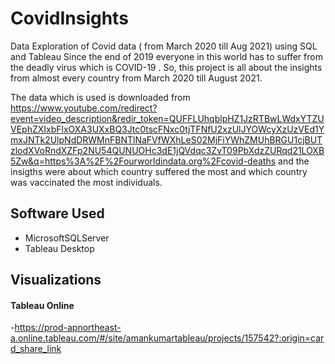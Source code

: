 # CovidInsights
Data Exploration of Covid data ( from March 2020 till Aug 2021) using SQL and Tableau
Since the end of 2019 everyone in this world has to suffer from the deadly virus which is COVID-19 . So, this project is all about the insights from almost every country from March 2020 till August 2021.

The data which is used is downloaded from https://www.youtube.com/redirect?event=video_description&redir_token=QUFFLUhqblpHZ1JzRTBwLWdxYTZUVEphZXIxbFlxOXA3UXxBQ3Jtc0tscFNxc0tjTFNfU2xzUlJYOWcyXzUzVEd1YmxJNTk2UlpNdDRWMnFBNTlNaFVfWXhLeS02MjFiYWhZMUhBRGU1cjBUTzlodXVoRndXZFp2NU54QUNUOHc3dE1jQVdqc3ZvT09PbXdzZURqd21LOXB5Zw&q=https%3A%2F%2Fourworldindata.org%2Fcovid-deaths and the insigths were about which country suffered the most and which country was vaccinated the most individuals.


## Software Used

 - MicrosoftSQLServer
 - Tableau Desktop

## Visualizations

   #### Tableau Online
-https://prod-apnortheast-a.online.tableau.com/#/site/amankumartableau/projects/157542?:origin=card_share_link
